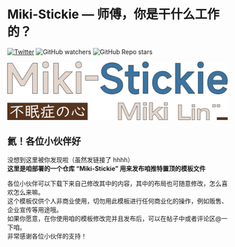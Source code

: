 # Miki-Stickie — 师傅，你是干什么工作的？  
[![Twitter][twitter]](https://twitter.com/Miki_Lin_CN)
![GitHub watchers][github-watchers]
![GitHub Repo stars][github-r-s]

[![Miki-Stickie][miki-stickie]][Github]
## 氦！各位小伙伴好  
没想到这里被你发现啦（虽然发链接了 hhhh）  
**这里是咱部署的一个仓库 “Miki-Stickie” 用来发布咱推特置顶的模板文件**  

各位小伙伴可以下载下来自己修改其中的内容，其中的布局也可随意修改，怎么喜欢怎么来嘛。  
这个模板仅供个人非商业使用，切勿用此模板进行任何商业化的操作，例如贩售、企业宣传等用途哦。  
如果你愿意，在你使用咱的模板修改完并且发布后，可以在帖子中或者评论区@一下咱。  
非常感谢各位小伙伴的支持！  



[miki-stickie]: ./data/miki-stickie-logo.svg
[Github]: https://github.com/MikiLin-wiviw/Miki-Stickie
[github-watchers]: https://img.shields.io/github/watchers/MikiLin-wiviw/Miki-Stickie
[github-r-s]: https://img.shields.io/github/stars/MikiLin-wiviw/Miki-Stickie
[twitter]: https://img.shields.io/badge/dynamic/json?url=https%3A%2F%2Fapi.swo.moe%2Fstats%2Ftwitter%2FMiki_Lin_CN&query=count&color=1da1f2&label=Twitter&labelColor=282c34&logo=twitter&suffix=+follows&cacheSeconds=3600